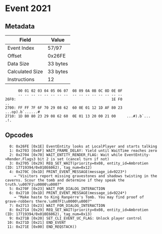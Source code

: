# Event 2021

## Metadata

| Field           | Value    |
|-----------------|----------|
| Event Index     | 57/97    |
| Offset          | 0x26FE   |
| Data Size       | 33 bytes |
| Calculated Size | 33 bytes |
| Instructions    | 12       |

```
      00 01 02 03 04 05 06 07  08 09 0A 0B 0C 0D 0E 0F
      -- -- -- -- -- -- -- --  -- -- -- -- -- -- -- --
26F0:                                            1E F0                ..
2700: FF FF 7F 6F 70 29 08 62  60 0E 01 12 1D AF 80 23  ...op).b`......#
2710: 1D B0 80 23 29 08 62 60  0E 01 13 20 00 21 00     ...#).b`... .!. 
```

## Opcodes

```
  0: 0x26FE [0x1E] EventEntity looks at LocalPlayer and starts talking
  1: 0x2703 [0x6F] WAIT_FRAME_DELAY: Yield until WaitTime reaches zero
  2: 0x2704 [0x70] WAIT_ENTITY_RENDER_FLAG: Wait while EventEntity->Render.Flags3 bit 2 is set (cancel turn if not)
  3: 0x2705 [0x29] REQ_SET_WAIT(priority=0x08, entity_id=Ambrotien (ID: 17719394/0x010E6062), tag_num=0x12)
  4: 0x270C [0x1D] PRINT_EVENT_MESSAGE(message_id=9223*)
    → "Visitors report missing gravestones and shadows twisting in the caverns. Scour the tomb and determine if they speak the truth.\u007F1\u0000\u0007"
  5: 0x270F [0x23] WAIT_FOR_DIALOG_INTERACTION
  6: 0x2710 [0x1D] PRINT_EVENT_MESSAGE(message_id=9224*)
    → "Make haste to King Ranperre's Tomb. You may find proof of grave-robbers there.\u007F1\u0000\u0007"
  7: 0x2713 [0x23] WAIT_FOR_DIALOG_INTERACTION
  8: 0x2714 [0x29] REQ_SET_WAIT(priority=0x08, entity_id=Ambrotien (ID: 17719394/0x010E6062), tag_num=0x13)
  9: 0x271B [0x20] SET_CLI_EVENT_UC_FLAG: Unlock player control
 10: 0x271D [0x21] END_EVENT
 11: 0x271E [0x00] END_REQSTACK()
```
